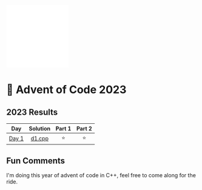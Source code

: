 <img src="./.assets/cpp-heart-white.png" width="164">

# 🎄 Advent of Code 2023

<!--- advent_readme_stars table --->
## 2023 Results

| Day | Solution | Part 1 | Part 2 |
| :---: | :---: | :---: | :---: |
| [Day 1](https://adventofcode.com/2023/day/1) | [d1.cpp](d1/d1.cpp) | ⭐ | ⭐ |
<!--- advent_readme_stars table --->

## Fun Comments
I'm doing this year of advent of code in C++, feel free to come along for the ride.

